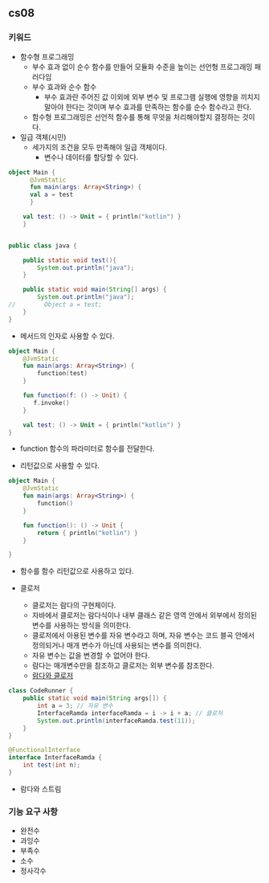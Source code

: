 cs08
---------------------

### 키워드
* 함수형 프로그래밍
  * 부수 효과 없이 순수 함수를 만들어 모듈화 수준을 높이는 선언형 프로그래밍 패러다임
  * 부수 효과와 순수 함수
    * 부수 효과란 주어진 값 이외에 외부 변수 및 프로그램 실행에 영향을 끼치지 말아야 한다는 것이며 부수 효과를 만족하는 함수를 순수 함수라고 한다.
  * 함수형 프로그래밍은 선언적 함수를 통해 무엇을 처리해야할지 결정하는 것이다.
* 일급 객체(시민)
  * 세가지의 조건을 모두 만족해야 일급 객체이다.
    * 변수나 데이터를 할당할 수 있다.

```  kotlin
object Main {
      @JvmStatic
      fun main(args: Array<String>) {
      val a = test
      }

    val test: () -> Unit = { println("kotlin") }
    }
```

```java

public class java {

    public static void test(){
        System.out.println("java");
    }

    public static void main(String[] args) {
        System.out.println("java");
//        Object a = test;
    }
}
```

* 메서드의 인자로 사용할 수 있다.
```kotlin
object Main {
    @JvmStatic
    fun main(args: Array<String>) {
        function(test)
    }

    fun function(f: () -> Unit) {
       f.invoke()
    }

    val test: () -> Unit = { println("kotlin") }
}
```
* function 함수의 파라미터로 함수를 전달한다.

* 리턴값으로 사용할 수 있다.
```kotlin
object Main {
    @JvmStatic
    fun main(args: Array<String>) {
        function()
    }

    fun function(): () -> Unit {
        return { println("kotlin") }
    }

}
```
* 함수를 함수 리턴값으로 사용하고 있다.

* 클로저
  * 클로저는 람다의 구현체이다.
  * 자바에서 클로저는 람다식이나 내부 클래스 같은 영역 안에서 외부에서 정의된 변수를 사용하는 방식을 의미한다.
  * 클로저에서 아용된 변수를 자유 변수라고 하며, 자유 변수는 코드 블곡 안에서 정의되거나 매개 변수가 아닌데 사용되는 변수를 의미한다.  
  * 자유 변수는 값을 변경할 수 없어야 한다.
  * 람다는 매개변수만을 참조하고 클로저는 외부 변수를 참조한다.
  * [람다와 클로저](https://futurecreator.github.io/2018/08/09/java-lambda-and-closure/)

```java
class CodeRunner {
    public static void main(String args[]) {
    	int a = 3; // 자유 변수
        InterfaceRamda interfaceRamda = i -> i + a; // 클로저
        System.out.println(interfaceRamda.test(11));
    }
}

@FunctionalInterface
interface InterfaceRamda {
    int test(int n);
}
```

* 람다와 스트림

### 기능 요구 사항
* 완전수
* 과잉수
* 부족수
* 소수
* 정사각수
